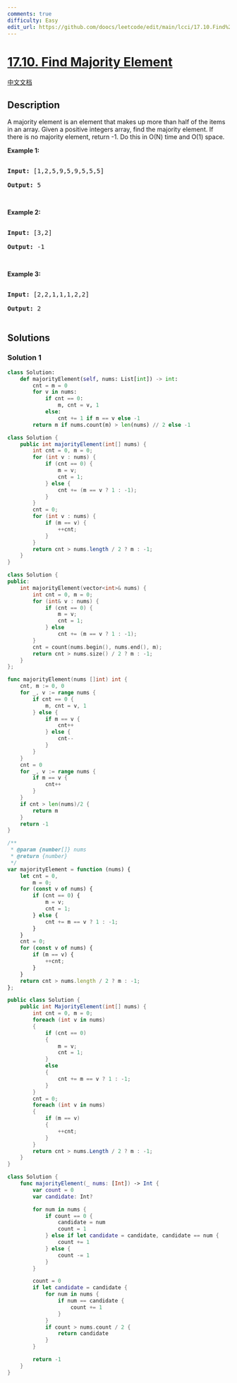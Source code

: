 ```yaml
---
comments: true
difficulty: Easy
edit_url: https://github.com/doocs/leetcode/edit/main/lcci/17.10.Find%20Majority%20Element/README_EN.md
---
```


# [17.10. Find Majority Element](https://leetcode.cn/problems/find-majority-element-lcci)

[中文文档](/lcci/17.10.Find%20Majority%20Element/README.md)

## Description

<p>A majority element is an element that makes up more than half of the items in an array. Given a positive integers array, find the majority element. If there is no majority element, return -1. Do this in O(N) time and O(1) space.</p>

<p><strong>Example 1: </strong></p>

<pre>

<strong>Input: </strong>[1,2,5,9,5,9,5,5,5]

<strong>Output: </strong>5</pre>

<p>&nbsp;</p>

<p><strong>Example 2: </strong></p>

<pre>

<strong>Input: </strong>[3,2]

<strong>Output: </strong>-1</pre>

<p>&nbsp;</p>

<p><strong>Example 3: </strong></p>

<pre>

<strong>Input: </strong>[2,2,1,1,1,2,2]

<strong>Output: </strong>2

</pre>

## Solutions

### Solution 1

<!-- tabs:start -->

```python
class Solution:
    def majorityElement(self, nums: List[int]) -> int:
        cnt = m = 0
        for v in nums:
            if cnt == 0:
                m, cnt = v, 1
            else:
                cnt += 1 if m == v else -1
        return m if nums.count(m) > len(nums) // 2 else -1
```

```java
class Solution {
    public int majorityElement(int[] nums) {
        int cnt = 0, m = 0;
        for (int v : nums) {
            if (cnt == 0) {
                m = v;
                cnt = 1;
            } else {
                cnt += (m == v ? 1 : -1);
            }
        }
        cnt = 0;
        for (int v : nums) {
            if (m == v) {
                ++cnt;
            }
        }
        return cnt > nums.length / 2 ? m : -1;
    }
}
```

```cpp
class Solution {
public:
    int majorityElement(vector<int>& nums) {
        int cnt = 0, m = 0;
        for (int& v : nums) {
            if (cnt == 0) {
                m = v;
                cnt = 1;
            } else
                cnt += (m == v ? 1 : -1);
        }
        cnt = count(nums.begin(), nums.end(), m);
        return cnt > nums.size() / 2 ? m : -1;
    }
};
```

```go
func majorityElement(nums []int) int {
	cnt, m := 0, 0
	for _, v := range nums {
		if cnt == 0 {
			m, cnt = v, 1
		} else {
			if m == v {
				cnt++
			} else {
				cnt--
			}
		}
	}
	cnt = 0
	for _, v := range nums {
		if m == v {
			cnt++
		}
	}
	if cnt > len(nums)/2 {
		return m
	}
	return -1
}
```

```js
/**
 * @param {number[]} nums
 * @return {number}
 */
var majorityElement = function (nums) {
    let cnt = 0,
        m = 0;
    for (const v of nums) {
        if (cnt == 0) {
            m = v;
            cnt = 1;
        } else {
            cnt += m == v ? 1 : -1;
        }
    }
    cnt = 0;
    for (const v of nums) {
        if (m == v) {
            ++cnt;
        }
    }
    return cnt > nums.length / 2 ? m : -1;
};
```

```cs
public class Solution {
    public int MajorityElement(int[] nums) {
        int cnt = 0, m = 0;
        foreach (int v in nums)
        {
            if (cnt == 0)
            {
                m = v;
                cnt = 1;
            }
            else
            {
                cnt += m == v ? 1 : -1;
            }
        }
        cnt = 0;
        foreach (int v in nums)
        {
            if (m == v)
            {
                ++cnt;
            }
        }
        return cnt > nums.Length / 2 ? m : -1;
    }
}
```

```swift
class Solution {
    func majorityElement(_ nums: [Int]) -> Int {
        var count = 0
        var candidate: Int?

        for num in nums {
            if count == 0 {
                candidate = num
                count = 1
            } else if let candidate = candidate, candidate == num {
                count += 1
            } else {
                count -= 1
            }
        }

        count = 0
        if let candidate = candidate {
            for num in nums {
                if num == candidate {
                    count += 1
                }
            }
            if count > nums.count / 2 {
                return candidate
            }
        }

        return -1
    }
}
```

<!-- tabs:end -->

<!-- end -->
